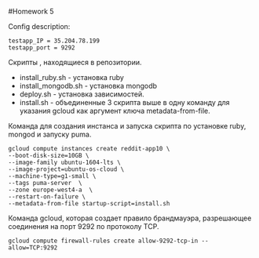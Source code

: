 #Homework 5

Config description:
```
testapp_IP = 35.204.78.199
testapp_port = 9292
```

Скрипты , находящиеся в репозитории.
- install_ruby.sh - установка ruby
- install_mongodb.sh - установка mongodb
- deploy.sh - установка зависимостей.
- install.sh - объединенные 3 скрипта выше в одну команду для указания gcloud как аргумент ключа metadata-from-file.

Команда для создания инстанса и запуска скрипта по установке ruby, mongod и запуску puma.
```
gcloud compute instances create reddit-app10 \
--boot-disk-size=10GB \
--image-family ubuntu-1604-lts \
--image-project=ubuntu-os-cloud \
--machine-type=g1-small \
--tags puma-server  \
--zone europe-west4-a  \
--restart-on-failure \
--metadata-from-file startup-script=install.sh
```


Команда gcloud, которая создает правило брандмауэра, разрешающее соединения на порт 9292 по протоколу TCP.
```
gcloud compute firewall-rules create allow-9292-tcp-in --allow=TCP:9292
```

